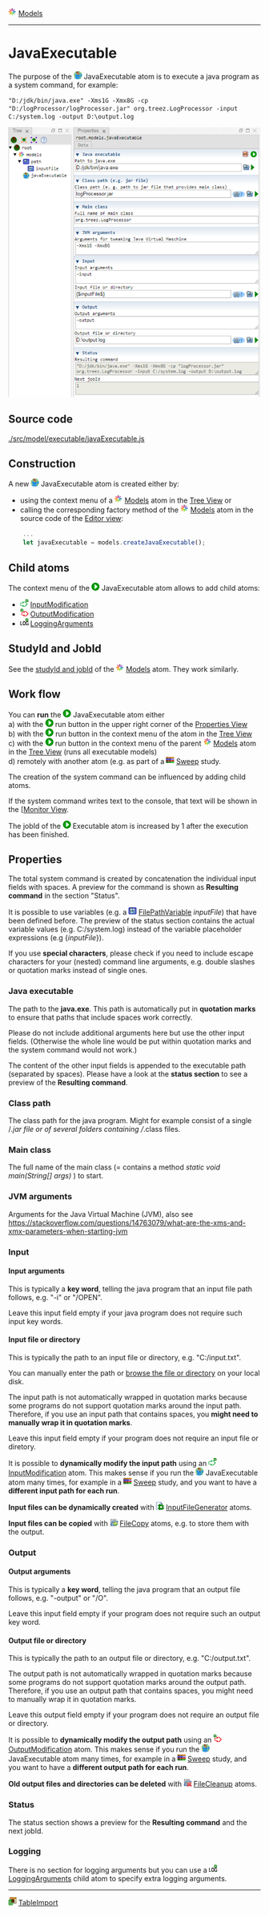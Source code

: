 ![](../../../../icons/models.png) [Models](../models.md)

----

# JavaExecutable
		
The purpose of the ![](../../../../icons/java.png) JavaExecutable atom is to execute a java program as a system command, for example:

```
"D:/jdk/bin/java.exe" -Xms1G -Xmx8G -cp "D:/logProcessor/logProcessor.jar" org.treez.LogProcessor -input C:/system.log -output D:\output.log  
```
	
![](../../../images/javaExecutable.png)
		
## Source code

[./src/model/executable/javaExecutable.js](../../../../src/model/executable/javaExecutable.js)

## Construction
		
A new ![](../../../../icons/java.png) JavaExecutable atom is created either by: 

* using the context menu of a ![](../../../../icons/models.png) [Models](../models.md) atom in the [Tree View](../../../views/treeView.md) or
* calling the corresponding factory method of the ![](../../../../icons/models.png) [Models](../models.md) atom in the source code of the [Editor view](../../../views/editorView.md):

```javascript
    ...
    let javaExecutable = models.createJavaExecutable();	     
```

## Child atoms
		
The context menu of the ![](../../../../icons/run.png) JavaExecutable atom allows to add child atoms: 

* ![](../../../../icons/inputModification.png) [InputModification](./inputModification.md)
* ![](../../../../icons/outputModification.png) [OutputModification](./outputModification.md)
* ![](../../../../icons/loggingArguments.png) [LoggingArguments](./loggingArguments.md)
	
## StudyId and JobId

See the [studyId and jobId](../models.md#studyid-and-jobid) of the ![](../../../../icons/models.png) [Models](../models.md) atom. They work similarly.
	
## Work flow	

You can **run** the ![](../../../../icons/run.png) JavaExecutable atom either<br> 
a) with the ![](../../../../icons/run.png) run button in the upper right corner of the [Properties View](../../../views/propertiesView.md)<br>
b) with the ![](../../../../icons/run.png) run button in the context menu of the atom in the [Tree View](../../../views/treeView.md)<br>
c) with the ![](../../../../icons/run.png) run button in the context menu of the parent ![](../../../../icons/models.png) [Models](../models.md) atom in the [Tree View](../../../views/treeView.md) (runs all executable models)<br>
d) remotely with another atom (e.g. as part of a ![](../../../../icons/sweep.png) [Sweep](../../study/sweep/sweep.md) study. 

The creation of the system command can be influenced by adding child atoms.

If the system command writes text to the console, that text will be shown in the [[Monitor View](../../../views/monitorView.md).

The jobId of the ![](../../../../icons/run.png) Executable atom is increased by 1 after the execution has been finished.
			
## Properties

The total system command is created by concatenation the individual input fields with spaces. A preview for the command is shown as **Resulting command** in the section "Status". 

It is possible to use variables (e.g. a ![](../../../../icons/filePathVariable.png) [FilePathVariable](../../variable/field/filePathVariable.md) *inputFile*) that have been defined before. The preview of the status section contains the actual variable values (e.g. C:/system.log) instead of the variable placeholder expressions (e.g {$inputFile$}).

If you use **special characters**, please check if you need to include escape characters for your (nested) command line arguments, e.g. double slashes or quotation marks instead of single ones.

### Java executable
		
The path to the **java.exe**. This path is automatically put in **quotation marks** to ensure that paths that include spaces work correctly. 

Please do not include additional arguments here but use the other input fields. (Otherwise the whole line would be put within quotation marks and the system command would not work.) 

The content of the other input fields is appended to the executable path (separated by spaces). Please have a look at the **status section** to see a preview of the **Resulting command**.

### Class path

The class path for the java program. Might for example consist of a single /*.jar file or of several folders containing /*.class files. 

### Main class

The full name of the main class (= contains a method *static void main(String[] args)* ) to start. 

### JVM arguments

Arguments for the Java Virtual Machine (JVM), also see https://stackoverflow.com/questions/14763079/what-are-the-xms-and-xmx-parameters-when-starting-jvm

### Input

#### Input arguments

This is typically a **key word**, telling the java program that an input file path follows, e.g. "-i" or "/OPEN". 

Leave this input field empty if your java program does not require such input key words. 

#### Input file or directory

This is typically the path to an input file or directory, e.g. "C:/input.txt".

You can manually enter the path or [browse the file or directory](../../../components/file/fileOrDirectoryPath.md) on your local disk. 

The input path is not automatically wrapped in quotation marks because some programs do not support quotation marks around the input path. Therefore, if you use an input path that contains spaces, you **might need to manually wrap it in quotation marks**. 

Leave this input field empty if your program does not require an input file or diretory.   	

It is possible to **dynamically modify the input path** using an ![](../../../../icons/inputModification.png) [InputModification](./inputModification.md) atom. This makes sense if you run the ![](../../../../icons/java.png) JavaExecutable atom  many times, for example in a ![](../../../../icons/sweep.png) [Sweep](../../study/sweep/sweep.md) study, and you want to have a **different input path for each run**.

**Input files can be dynamically created** with ![](../../../../icons/inputFile.png) [InputFileGenerator](../inputFileGenerator/inputFileGenerators.md) atoms. 

**Input files can be copied** with ![](../../../../icons/fileCopy.png) [FileCopy](../fileCopy/fileCopy.md) atoms, e.g. to store them with the output. 

### Output

#### Output arguments

This is typically a **key word**, telling the java program that an output file follows, e.g. "-output" or "/O". 

Leave this input field empty if your program does not require such an output key word.  
			
#### Output file or directory

This is typically the path to an output file or directory, e.g. "C:/output.txt". 

The output path is not automatically wrapped in quotation marks because some programs do not support quotation marks around the output path. Therefore, if you use an output path that contains spaces, you might need to manually wrap it in quotation marks.

Leave this output field empty if your program does not require an output file or directory.   	

It is possible to **dynamically modify the output path** using an ![](../../../../icons/outputModification.png) [OutputModification](./outputModification.md) atom. This makes sense if you run the ![](../../../../icons/java.png) JavaExecutable atom  many times, for example in a ![](../../../../icons/sweep.png) [Sweep](../../study/sweep/sweep.md) study, and you want to have a **different output path for each run**.

**Old output files and directories can be deleted** with ![](../../../../icons/fileCleanup.png) [FileCleanup](../fileCleanup/fileCleanup.md) atoms. 

### Status

The status section shows a preview for the **Resulting command** and the next jobId. 

### Logging

There is no section for logging arguments but you can use a  ![](../../../../icons/loggingArguments.png) [LoggingArguments](./loggingArguments.md) child atom to specify extra logging arguments. 

----

![](../../../../icons/tableImport.png) [TableImport](../tableImport/tableImport.md)	
